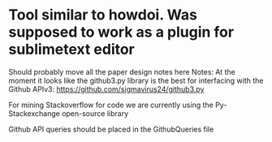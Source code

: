 Tool similar to howdoi. Was supposed to work as a plugin for sublimetext editor
=====================
Should probably move all the paper design notes here
Notes:
At the moment it looks like the github3.py library is the best for interfacing with the Github APIv3:
https://github.com/sigmavirus24/github3.py

For mining Stackoverflow for code we are currently using the Py-Stackexchange open-source library

Github API queries should be placed in the GithubQueries file
